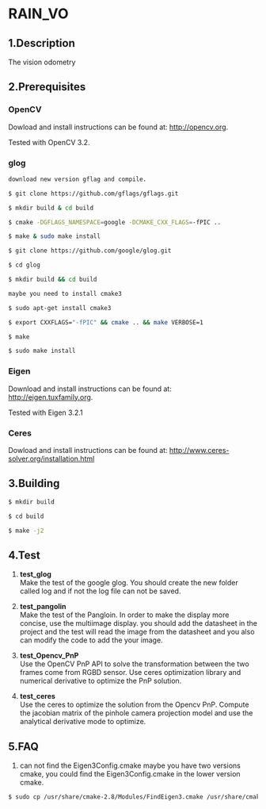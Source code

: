 # RAIN_VO

## 1.Description
The vision odometry

## 2.Prerequisites

### OpenCV
Dowload and install instructions can be found at: http://opencv.org.

Tested with OpenCV 3.2.

### glog
```sh
download new version gflag and compile.

$ git clone https://github.com/gflags/gflags.git

$ mkdir build & cd build

$ cmake -DGFLAGS_NAMESPACE=google -DCMAKE_CXX_FLAGS=-fPIC ..

$ make & sudo make install

$ git clone https://github.com/google/glog.git

$ cd glog

$ mkdir build && cd build

maybe you need to install cmake3

$ sudo apt-get install cmake3

$ export CXXFLAGS="-fPIC" && cmake .. && make VERBOSE=1

$ make

$ sudo make install
```
### Eigen
 Download and install instructions can be found at: http://eigen.tuxfamily.org.

 Tested with Eigen 3.2.1

### Ceres
Dowload and install instructions can be found at: http://www.ceres-solver.org/installation.html

## 3.Building
```sh
$ mkdir build

$ cd build

$ make -j2
```

## 4.Test
1. **test_glog** \
Make the test of the google glog. You should create the new folder called log and if not the log file can
not be saved.

2. **test_pangolin** \
Make the test of the Pangloin. In order to make the display more concise, use the multiimage display.
you should add the datasheet in the project and the test will read the image from the datasheet and you also can modify
the code to add the your image.

3. **test_Opencv_PnP** \
Use the OpenCV PnP API to solve the transformation between the two frames come from RGBD sensor. Use ceres optimization
library and numerical derivative to optimize the PnP solution.

4. **test_ceres** \
Use the ceres to optimize the solution from the Opencv PnP. Compute the jacobian matrix of the pinhole camera projection 
model and use the analytical derivative mode to optimize. 

## 5.FAQ

1. can not find the Eigen3Config.cmake
maybe you have two versions cmake, you could find the Eigen3Config.cmake in the lower version cmake.

```sh
$ sudo cp /usr/share/cmake-2.8/Modules/FindEigen3.cmake /usr/share/cmake-3.2/Modules/
```